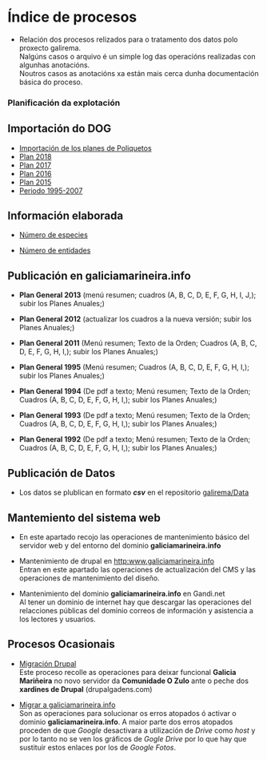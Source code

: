 # Índice de procesos

* Relación dos procesos relizados para o tratamento dos datos polo proxecto galirema.  
Nalgúns casos o arquivo é un simple log das operacións realizadas con algunhas anotacións.  
Noutros casos as anotacións xa están mais cerca dunha documentación básica do proceso.


### Planificación da explotación

## Importación do DOG


* [Importación de los planes de Poliquetos](importaPoliquetos.md)
* [Plan 2018](plan2018.proc.md)
* [Plan 2017](plan2017.proc.md)
* [Plan 2016](plan2016.proc.md)
* [Plan 2015](plan2015.proc.md)
* [Periodo 1995-2007](planes1995-2007.proc.md)

## Información elaborada

* [Número de especies](numespecplan.proc.md)

* [Número de entidades](planeXentidad.md)

## Publicación en galiciamarineira.info

* __Plan General 2013__ (menú resumen; cuadros (A, B, C, D, E, F, G, H, I, J,); subir los Planes Anuales;)

* __Plan General 2012__ (actualizar los cuadros a la nueva versión; subir los Planes Anuales;)

* __Plan General 2011__ (Menú resumen; Texto de la Orden; Cuadros (A, B, C, D, E, F, G, H, I,); subir los Planes Anuales;)

* __Plan General 1995__ (Menú resumen; Cuadros (A, B, C, D, E, F, G, H, I,); subir los Planes Anuales;)

* __Plan General 1994__ (De pdf a texto; Menú resumen; Texto de la Orden; Cuadros (A, B, C, D, E, F, G, H, I,); subir los Planes Anuales;)

* __Plan General 1993__ (De pdf a texto; Menú resumen; Texto de la Orden; Cuadros (A, B, C, D, E, F, G, H, I,); subir los Planes Anuales;)

* __Plan General 1992__ (De pdf a texto; Menú resumen; Texto de la Orden; Cuadros (A, B, C, D, E, F, G, H, I,); subir los Planes Anuales;)

## Publicación de Datos

* Los datos se plublican en formato ___csv___ en el repositorio [galirema/Data](https://github.com/galirema/galirema/blob/master/Data/ReadmeES.md)


## Mantemiento del sistema web

* En este apartado recojo las operaciones de mantenimiento básico del servidor web y del entorno del dominio __galiciamarineira.info__

* Mantenimiento de drupal en <http:www.galiciamarineira.info>  
Entran en este apartado las operaciones de actualización del CMS y las operaciones de mantenimiento del diseño.

* Mantenimiento del dominio __galiciamarineira.info__ en Gandi.net  
Al tener un dominio de internet hay que descargar las operaciones del relacciones públicas del dominio correos de información y asistencia a los lectores y usuarios.



## Procesos Ocasionais

* [Migración Drupal](migracionDrupal.md)  
Este proceso recolle as operaciones para deixar funcional __Galicia Mariñeira__ no novo servidor da __Comunidade O Zulo__ ante o peche dos __xardines de Drupal__ (drupalgadens.com)

* [Migrar a galiciamarineira.info](migrargaliciamarineira.md)  
Son as operaciones para solucionar os erros atopados ó activar o dominio __galiciamarineira.info__. A maior parte dos erros atopados proceden de que _Google_ desactivara a utilización de _Drive_ como _host_ y por lo tanto no se ven los gráficos de _Gogle Drive_ por lo que hay que sustituir estos enlaces por los de _Google Fotos_. 



 [Gandi.net]: https://www.gandi.net/admin/domaine



